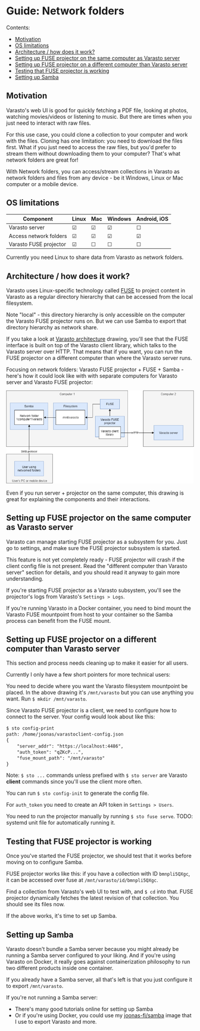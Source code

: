 Guide: Network folders
======================

Contents:

- [Motivation](#motivation)
- [OS limitations](#os-limitations)
- [Architecture / how does it work?](#architecture--how-does-it-work)
- [Setting up FUSE projector on the same computer as Varasto server](#setting-up-fuse-projector-on-the-same-computer-as-varasto-server)
- [Setting up FUSE projector on a different computer than Varasto server](#setting-up-fuse-projector-on-a-different-computer-than-varasto-server)
- [Testing that FUSE projector is working](#testing-that-fuse-projector-is-working)
- [Setting up Samba](#setting-up-samba)


Motivation
----------

Varasto's web UI is good for quickly fetching a PDF file, looking at photos, watching
movies/videos or listening to music. But there are times when you just need to interact
with raw files.

For this use case, you could clone a collection to your computer and work with the files.
Cloning has one limitation: you need to download the files first. What if you just need
to access the raw files, but you'd prefer to stream them without downloading them to your
computer? That's what network folders are great for!

With Network folders, you can access/stream collections in Varasto as network folders and
files from any device - be it Windows, Linux or Mac computer or a mobile device.


OS limitations
--------------

| Component              | Linux | Mac | Windows | Android, iOS |
|------------------------|-------|-----|---------|--------------|
| Varasto server         | ☑    | ☑ | ☑      | ☐           |
| Access network folders | ☑    | ☑ | ☑      | ☑          |
| Varasto FUSE projector | ☑    | ☐  | ☐       | ☐           |

Currently you need Linux to share data from Varasto as network folders.


Architecture / how does it work?
--------------------------------

Varasto uses Linux-specific technology called
[FUSE](https://en.wikipedia.org/wiki/Filesystem_in_Userspace) to project content in Varasto
as a regular directory hierarchy that can be accessed from the local filesystem.

Note "local" - this directory hierarchy is only accessible on the computer the Varasto
FUSE projector runs on. But we can use Samba to export that directory hierarchy as network
share.

If you take a look at
[Varasto architecture](design_architecture-ideas-goals-inspired-by-comparison-to-similar-software.md)
drawing, you'll see that the FUSE interface is built on top of the Varasto client library,
which talks to the Varasto server over HTTP. That means that if you want, you can run the
FUSE projector on a different computer than where the Varasto server runs.

Focusing on network folders: Varasto FUSE projector + FUSE + Samba - here's how it could
look like with with separate computers for Varasto server and Varasto FUSE projector:

![](guide_network-folders_architecture.png)

Even if you run server + projector on the same computer, this drawing is great for explaining
the components and their interactions.


Setting up FUSE projector on the same computer as Varasto server
----------------------------------------------------------------

Varasto can manage starting FUSE projector as a subsystem for you. Just go to settings,
and make sure the FUSE projector subsystem is started.

This feature is not yet completely ready - FUSE projector will crash if the client config
file is not present. Read the "different computer than Varasto server" section for details,
and you should read it anyway to gain more understanding.

If you're starting FUSE projector as a Varasto subsystem, you'll see the projector's logs
from Varasto's `Settings > Logs`.

If you're running Varasto in a Docker container, you need to bind mount the Varasto FUSE
mountpoint from host to your container so the Samba process can benefit from the FUSE mount.


Setting up FUSE projector on a different computer than Varasto server
---------------------------------------------------------------------

This section and process needs cleaning up to make it easier for all users.

Currently I only have a few short pointers for more technical users:

You need to decide where you want the Varasto filesystem mountpoint be placed. In the above
drawing it's `/mnt/varasto` but you can use anything you want. Run `$ mkdir /mnt/varasto`.

Since Varasto FUSE projector is a client, we need to configure how to connect to the server.
Your config would look about like this:

```
$ sto config-print
path: /home/joonas/varastoclient-config.json
{
	"server_addr": "https://localhost:4486",
	"auth_token": "qZKcP...",
	"fuse_mount_path": "/mnt/varasto"
}
```

Note: `$ sto ...` commands unless prefixed with `$ sto server` are Varasto **client**
commands since you'll use the client more often.

You can run `$ sto config-init` to generate the config file.

For `auth_token` you need to create an API token in `Settings > Users`.

You need to run the projector manually by running `$ sto fuse serve`. TODO: systemd unit
file for automatically running it.


Testing that FUSE projector is working
--------------------------------------

Once you've started the FUSE projector, we should test that it works before moving on to
configure Samba.

FUSE projector works like this: if you have a collection with ID `bmnpli5QXgc`, it can be
accessed over fuse at `/mnt/varasto/id/bmnpli5QXgc`.

Find a collection from Varasto's web UI to test with, and `$ cd` into that. FUSE projector
dynamically fetches the latest revision of that collection. You should see its files now.

If the above works, it's time to set up Samba.


Setting up Samba
----------------

Varasto doesn't bundle a Samba server because you might already be running a Samba server
configured to your liking. And if you're using Varasto on Docker, it really goes against
containerization philosophy to run two different products inside one container.

If you already have a Samba server, all that's left is that you just configure it to
export `/mnt/varasto`.

If you're not running a Samba server:

- There's many good tutorials online for setting up Samba
- Or if you're using Docker, you could use my
[joonas-fi/samba](https://github.com/joonas-fi/samba) image that I use to export Varasto
and more.
